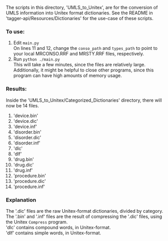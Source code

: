 The scripts in this directory, 'UMLS_to_Unitex', are for the conversion of UMLS information into Unitex format dictionaries.
See the README in 'tagger-api/Resources/Dictionaries' for the use-case of these scripts.

### To use:
1. Edit `main.py`<br>
  On lines 11 and 12, change the `conso_path` and `types_path` to point to your local MRCONSO.RRF and MRSTY.RRF files, respectively.
2. Run `python ./main.py`<br>
  This will take a few minutes, since the files are relatively large.<br>
  Additionally, it might be helpful to close other programs, since this program can have high amounts of memory usage.

### Results:
Inside the 'UMLS_to_Unitex/Categorized_Dictionaries' directory, there will now be 14 files.
1. 'device.bin'
2. 'device.dic'
3. 'device.inf'
4. 'disorder.bin'
5. 'disorder.dic'
6. 'disorder.inf'
7. 'dlc'
8. 'dlf'
9. 'drug.bin'
10. 'drug.dic'
11. 'drug.inf'
12. 'procedure.bin'
13. 'procedure.dic'
14. 'procedure.inf'

### Explanation
The '.dic' files are the raw Unitex-format dictionaries, divided by category.<br>
The '.bin' and '.inf' files are the result of compressing the '.dic' files, using the Unitex `Compress` program.<br>
'dlc' contains compound words, in Unitex-format.<br>
'dlf' contains simple words, in Unitex-format.

